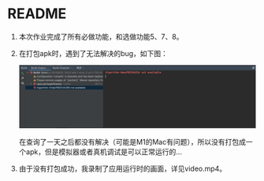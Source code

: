 # README

1. 本次作业完成了所有必做功能，和选做功能5、7、8。

2. 在打包apk时，遇到了无法解决的bug，如下图：

   <img src="./assets/打包bug.png"/>

   在查询了一天之后都没有解决（可能是M1的Mac有问题），所以没有打包成一个apk，但是模拟器或者真机调试是可以正常运行的...

3. 由于没有打包成功，我录制了应用运行时的画面，详见video.mp4。

